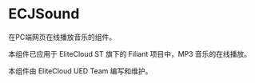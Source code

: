 ECJSound
==========

在PC端网页在线播放音乐的组件。

本组件已应用于 EliteCloud ST 旗下的 Filiant 项目中，MP3 音乐的在线播放。 

本组件由 EliteCloud UED Team 编写和维护。

